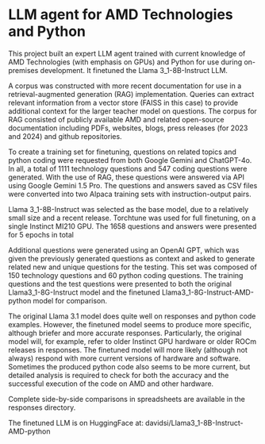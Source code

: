 # LLM agent for AMD Technologies and Python

This project built an expert LLM agent trained with current knowledge of AMD Technologies (with emphasis on GPUs) and Python for use during on-premises development. It finetuned the Llama 3_1-8B-Instruct LLM.

A corpus was constructed with more recent documentation for use in a retrieval-augmented generation (RAG) implementation. Queries can extract relevant information from a vector store (FAISS in this case) to provide additional context for the larger teacher model on questions. The corpus for RAG consisted of publicly available AMD and related open-source documentation including PDFs, websites, blogs, press releases (for 2023 and 2024) and github repositories. 

To create a training set for finetuning, questions on related topics and python coding were requested from both Google Gemini and ChatGPT-4o. In all, a total of 1111 technology questions and 547 coding questions were generated. With the use of RAG, these questions were answered via API using Google Gemini 1.5 Pro. The questions and answers saved as CSV files were converted into two Alpaca training sets with instruction-output pairs.

Llama 3_1-8B-Instruct was selected as the base model, due to a relatively small size and a recent release. Torchtune was used for full finetuning, on a single Instinct MI210 GPU. The 1658 questions and answers were presented for 5 epochs in total

Additional questions were generated using an OpenAI GPT, which was given the previously generated questions as context and asked to generate related new and unique questions for the testing. This set was composed of 150 technology questions and 60 python coding questions. The training questions and the test questions were presented to both the original Llama3_1-8G-Instruct model and the finetuned Llama3_1-8G-Instruct-AMD-python model for comparison.

The original Llama 3.1 model does quite well on responses and python code examples. However, the finetuned model seems to produce more specific, although briefer and more accurate responses. Particularly, the original model will, for example, refer to older Instinct GPU hardware or older ROCm releases in responses. The finetuned model will more likely (although not always) respond with more current versions of hardware and software. Sometimes the produced python code also seems to be more current, but detailed analysis is required to check for both the accuracy and the successful execution of the code on AMD and other hardware.

Complete side-by-side comparisons in spreadsheets are available in the responses directory.

The finetuned LLM is on HuggingFace at: davidsi/Llama3_1-8B-Instruct-AMD-python
